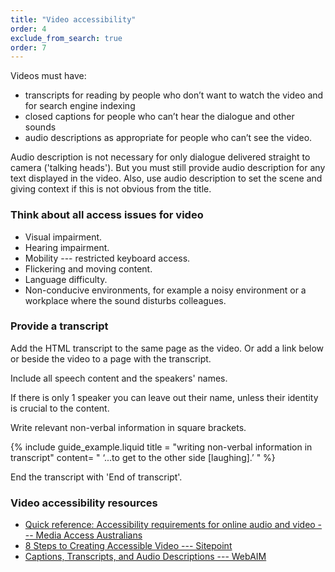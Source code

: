 ```yaml
---
title: "Video accessibility"
order: 4
exclude_from_search: true
order: 7
---
```


Videos must have:
- transcripts for reading by people who don’t want to watch the video and for search engine indexing
- closed captions for people who can’t hear the dialogue and other sounds
- audio descriptions as appropriate for people who can’t see the video.

Audio description is not necessary for only dialogue delivered straight to camera ('talking heads'). But you must still provide audio description for any text displayed in the video. Also, use audio description to set the scene and giving context if this is not obvious from the title.

### Think about all access issues for video

- Visual impairment.
- Hearing impairment.
- Mobility --- restricted keyboard access.
- Flickering and moving content.
- Language difficulty.
- Non-conducive environments, for example a noisy environment or a workplace where the sound disturbs colleagues.

### Provide a transcript

Add the HTML transcript to the same page as the video. Or add a link below or beside the video to a page with the transcript.

Include all speech content and the speakers' names.

If there is only 1 speaker you can leave out their name, unless their identity is crucial to the content.

Write relevant non-verbal information in square brackets.

{% include guide_example.liquid
  title = "writing non-verbal information in transcript"
  content= "
‘...to get to the other side [laughing].’
"
%}

End the transcript with 'End of transcript'.

### Video accessibility resources

- <a href="https://mediaaccess.org.au/practical-web-accessibility/media/requirements" rel="external">Quick reference: Accessibility requirements for online audio and video --- Media Access Australians</a>
- <a href="https://www.sitepoint.com/accessible-video/" rel="external">8 Steps to Creating Accessible Video --- Sitepoint</a>
- <a href="http://webaim.org/techniques/captions/" rel="external">Captions, Transcripts, and Audio Descriptions --- WebAIM</a>
